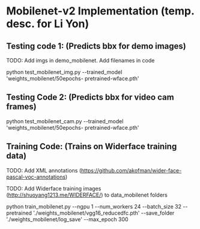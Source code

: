 # Mobilenet-v2 Implementation (temp. desc. for Li Yon)
## Testing code 1:  (Predicts bbx for demo images)
TODO: Add imgs in demo_mobilenet. Add filenames in code

python test_mobilenet_img.py --trained_model 'weights_mobilenet/50epochs-  pretrained-wface.pth' 

## Testing Code 2:  (Predicts bbx for video cam frames)

python test_mobilenet_cam.py --trained_model 'weights_mobilenet/50epochs-  pretrained-wface.pth' 

## Training Code:  (Trains on Widerface training data)

TODO: Add XML annotations (https://github.com/akofman/wider-face-pascal-voc-annotations)

TODO: Add Widerface training images (http://shuoyang1213.me/WIDERFACE/) to data_mobilenet folders

python train_mobilenet.py --ngpu 1 --num_workers 24 --batch_size 32 --pretrained './weights_mobilenet/vgg16_reducedfc.pth' --save_folder './weights_mobilenet/log_save' --max_epoch 300

